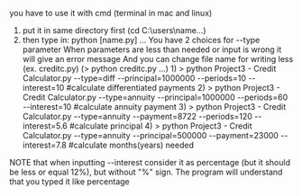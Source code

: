 you have to use it with cmd (terminal in mac and linux)
1) put it in same directory first (cd C:\users\name\...)
2) then type in: python [name.py] ...
   You have 2 choices for --type parameter
   When parameters are less than needed or input is wrong it will give an error message
   And you can change file name for writing less (ex. creditc.py) (> python creditc.py ...)
        1) > python Project3 - Credit Calculator.py --type=diff --principal=1000000 --periods=10 --interest=10
            #calculate differentiated payments
        2) > python Project3 - Credit Calculator.py --type=annuity --principal=1000000 --periods=60 --interest=10
            #calculate annuity payment
        3) > python Project3 - Credit Calculator.py --type=annuity --payment=8722 --periods=120 --interest=5.6
            #calculate principal
        4) > python Project3 - Credit Calculator.py --type=annuity --principal=500000 --payment=23000 --interest=7.8
            #calculate months(years) needed
            
NOTE that when inputting --interest consider it as percentage (but it should be less or equal 12%), but without "%" sign. The program will understand that you typed it like percentage
